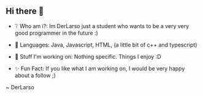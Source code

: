 ## Hi there 👋

- ❔  Who am i?:             Im DerLarso just a student who wants to be a very very good programmer in the future :)

- 📖  Languages:             Java, Javascript, HTML, (a little bit of c++ and typescript)

- 💼  Stuff I'm working on:  Nothing specific. Things I enjoy :D

- ✨  Fun Fact:              If you like what I am working on, I would be very happy about a follow ;)

~ DerLarso

<!--
**DerLarso/DerLarso** is a ✨ _special_ ✨ repository because its `README.md` (this file) appears on your GitHub profile.

Here are some ideas to get you started:

- 🔭 I’m currently working on ...
- 🌱 I’m currently learning ...
- 👯 I’m looking to collaborate on ...
- 🤔 I’m looking for help with ...
- 💬 Ask me about ...
- 📫 How to reach me: ...
- 😄 Pronouns: ...
- ⚡ Fun fact: ...
-->
